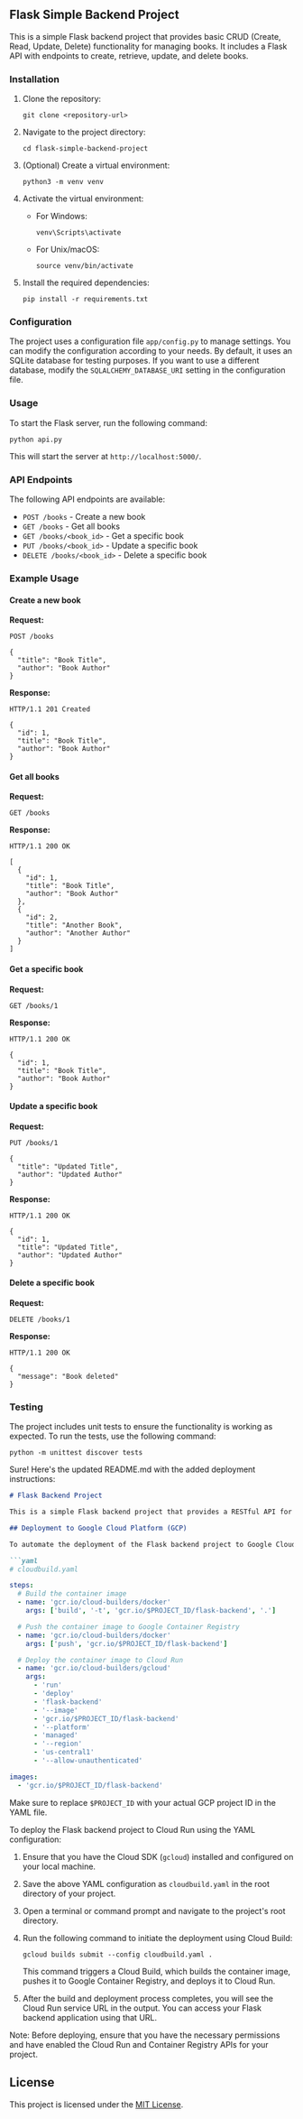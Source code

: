## Flask Simple Backend Project

This is a simple Flask backend project that provides basic CRUD (Create, Read, Update, Delete) functionality for managing books. It includes a Flask API with endpoints to create, retrieve, update, and delete books.

### Installation

1. Clone the repository:
   ```
   git clone <repository-url>
   ```

2. Navigate to the project directory:
   ```
   cd flask-simple-backend-project
   ```

3. (Optional) Create a virtual environment:
   ```
   python3 -m venv venv
   ```

4. Activate the virtual environment:
   - For Windows:
     ```
     venv\Scripts\activate
     ```
   - For Unix/macOS:
     ```
     source venv/bin/activate
     ```

5. Install the required dependencies:
   ```
   pip install -r requirements.txt
   ```

### Configuration

The project uses a configuration file `app/config.py` to manage settings. You can modify the configuration according to your needs. By default, it uses an SQLite database for testing purposes. If you want to use a different database, modify the `SQLALCHEMY_DATABASE_URI` setting in the configuration file.

### Usage

To start the Flask server, run the following command:
```
python api.py
```

This will start the server at `http://localhost:5000/`.

### API Endpoints

The following API endpoints are available:

- `POST /books` - Create a new book
- `GET /books` - Get all books
- `GET /books/<book_id>` - Get a specific book
- `PUT /books/<book_id>` - Update a specific book
- `DELETE /books/<book_id>` - Delete a specific book

### Example Usage

#### Create a new book

**Request:**
```
POST /books

{
  "title": "Book Title",
  "author": "Book Author"
}
```

**Response:**
```
HTTP/1.1 201 Created

{
  "id": 1,
  "title": "Book Title",
  "author": "Book Author"
}
```

#### Get all books

**Request:**
```
GET /books
```

**Response:**
```
HTTP/1.1 200 OK

[
  {
    "id": 1,
    "title": "Book Title",
    "author": "Book Author"
  },
  {
    "id": 2,
    "title": "Another Book",
    "author": "Another Author"
  }
]
```

#### Get a specific book

**Request:**
```
GET /books/1
```

**Response:**
```
HTTP/1.1 200 OK

{
  "id": 1,
  "title": "Book Title",
  "author": "Book Author"
}
```

#### Update a specific book

**Request:**
```
PUT /books/1

{
  "title": "Updated Title",
  "author": "Updated Author"
}
```

**Response:**
```
HTTP/1.1 200 OK

{
  "id": 1,
  "title": "Updated Title",
  "author": "Updated Author"
}
```

#### Delete a specific book

**Request:**
```
DELETE /books/1
```

**Response:**
```
HTTP/1.1 200 OK

{
  "message": "Book deleted"
}
```

### Testing

The project includes unit tests to ensure the functionality is working as expected. To run the tests, use the following command:
```
python -m unittest discover tests
```

Sure! Here's the updated README.md with the added deployment instructions:

```markdown
# Flask Backend Project

This is a simple Flask backend project that provides a RESTful API for managing books.

## Deployment to Google Cloud Platform (GCP)

To automate the deployment of the Flask backend project to Google Cloud Platform (GCP), you can use the Cloud Run service, which allows you to run stateless, containerized applications on a fully managed serverless platform. Below is an example YAML configuration for deploying the Flask backend project to Cloud Run:

```yaml
# cloudbuild.yaml

steps:
  # Build the container image
  - name: 'gcr.io/cloud-builders/docker'
    args: ['build', '-t', 'gcr.io/$PROJECT_ID/flask-backend', '.']

  # Push the container image to Google Container Registry
  - name: 'gcr.io/cloud-builders/docker'
    args: ['push', 'gcr.io/$PROJECT_ID/flask-backend']

  # Deploy the container image to Cloud Run
  - name: 'gcr.io/cloud-builders/gcloud'
    args:
      - 'run'
      - 'deploy'
      - 'flask-backend'
      - '--image'
      - 'gcr.io/$PROJECT_ID/flask-backend'
      - '--platform'
      - 'managed'
      - '--region'
      - 'us-central1'
      - '--allow-unauthenticated'

images:
  - 'gcr.io/$PROJECT_ID/flask-backend'
```

Make sure to replace `$PROJECT_ID` with your actual GCP project ID in the YAML file.

To deploy the Flask backend project to Cloud Run using the YAML configuration:

1. Ensure that you have the Cloud SDK (`gcloud`) installed and configured on your local machine.

2. Save the above YAML configuration as `cloudbuild.yaml` in the root directory of your project.

3. Open a terminal or command prompt and navigate to the project's root directory.

4. Run the following command to initiate the deployment using Cloud Build:
   ```shell
   gcloud builds submit --config cloudbuild.yaml .
   ```

   This command triggers a Cloud Build, which builds the container image, pushes it to Google Container Registry, and deploys it to Cloud Run.

5. After the build and deployment process completes, you will see the Cloud Run service URL in the output. You can access your Flask backend application using that URL.

Note: Before deploying, ensure that you have the necessary permissions and have enabled the Cloud Run and Container Registry APIs for your project.

## License

This project is licensed under the [MIT License](LICENSE).
